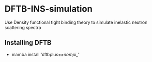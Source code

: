 # DFTB-INS-simulation

Use Density functional tight binding theory to simulate inelastic neutron scattering spectra

## Installing DFTB 

* mamba install 'dftbplus=*=nompi_*'
